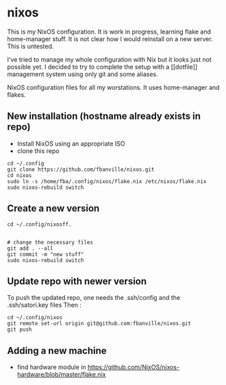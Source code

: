 # nixos

This is my NixOS configuration. It is work in progress, learning flake and home-manager stuff.
It is not clear how I would reinstall on a new server. This is untested.

I've tried to manage my whole configuration with Nix but it looks just not possible yet.
I decided to try to complete the setup with a [[dotfile]] management system using only git and some aliases.



NixOS configuration files for all my worstations. It uses home-manager and flakes.
## New installation (hostname already exists in repo)
- Install NixOS using an appropriate ISO
- clone this repo
```
cd ~/.config
git clone https://github.com/fbanville/nixos.git
cd nixos
sudo ln -s /home/fba/.config/nixos/flake.nix /etc/nixos/flake.nix
sudo nixos-rebuild switch
```
## Create a new version
```
cd ~/.config/nixosff.


# change the necessary files
git add . --all
git commit -m "new stuff" 
sudo nixos-rebuild switch
```
## Update repo with newer version
To push the updated repo, one needs the .ssh/config and the .ssh/satori.key files
Then : 
```
cd ~/.config/nixos
git remote set-url origin git@github.com:fbanville/nixos.git
git push
```

## Adding a new machine
- find hardware module in https://github.com/NixOS/nixos-hardware/blob/master/flake.nix

